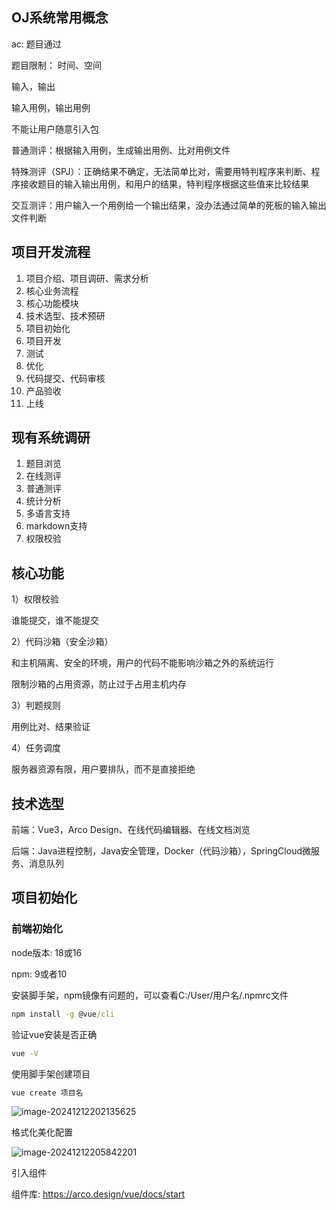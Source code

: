 ## OJ系统常用概念

ac: 题目通过

题目限制： 时间、空间

输入，输出

输入用例，输出用例

不能让用户随意引入包

普通测评：根据输入用例，生成输出用例、比对用例文件

特殊测评（SPJ）：正确结果不确定，无法简单比对，需要用特判程序来判断、程序接收题目的输入输出用例，和用户的结果，特判程序根据这些值来比较结果 

交互测评：用户输入一个用例给一个输出结果，没办法通过简单的死板的输入输出文件判断

## 项目开发流程

1. 项目介绍、项目调研、需求分析
2. 核心业务流程
3. 核心功能模块
4. 技术选型、技术预研
5. 项目初始化
6. 项目开发
7. 测试
8. 优化
9. 代码提交、代码审核
10. 产品验收
11. 上线

## 现有系统调研

1. 题目浏览
2. 在线测评
3. 普通测评
4. 统计分析
5. 多语言支持
6. markdown支持
7. 权限校验

## 核心功能

1）权限校验

谁能提交，谁不能提交

2）代码沙箱（安全沙箱）

和主机隔离、安全的环境，用户的代码不能影响沙箱之外的系统运行

限制沙箱的占用资源，防止过于占用主机内存

3）判题规则

用例比对、结果验证

4）任务调度

服务器资源有限，用户要排队，而不是直接拒绝

## 技术选型

前端：Vue3，Arco Design、在线代码编辑器、在线文档浏览

后端：Java进程控制，Java安全管理，Docker（代码沙箱），SpringCloud微服务、消息队列

## 项目初始化

### 前端初始化

node版本: 18或16

npm: 9或者10

安装脚手架，npm镜像有问题的，可以查看C:/User/用户名/.npmrc文件

```cmd
npm install -g @vue/cli
```

验证vue安装是否正确

```cmd
vue -V 
```

使用脚手架创建项目

```cmd
vue create 项目名
```

![image-20241212202135625](C:\Users\86131\AppData\Roaming\Typora\typora-user-images\image-20241212202135625.png)

格式化美化配置

![image-20241212205842201](C:\Users\86131\AppData\Roaming\Typora\typora-user-images\image-20241212205842201.png)

引入组件

组件库: https://arco.design/vue/docs/start